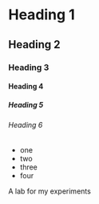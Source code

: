 # Heading 1
## Heading 2
### Heading 3
#### Heading 4
##### Heading 5
###### Heading 6

 - one
 - two
 - three
 - four

A lab for my experiments
